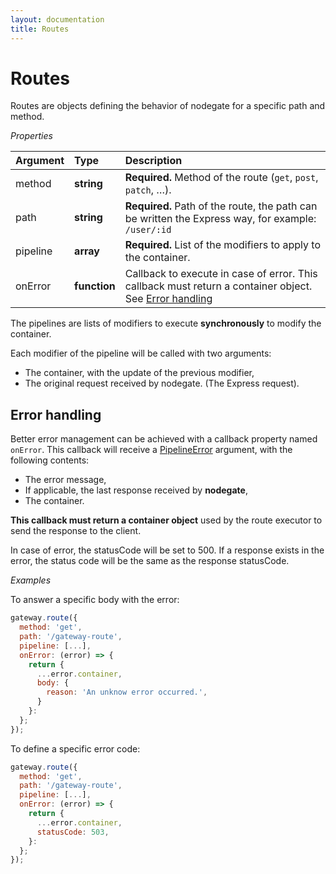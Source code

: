 ```yaml
---
layout: documentation
title: Routes
---
```


# Routes

Routes are objects defining the behavior of nodegate for a specific path and method.

_Properties_

| Argument | Type         | Description                                                                                                               |
| :------- | :----------- | :------------------------------------------------------------------------------------------------------------------------ |
| method   | **string**   | **Required.** Method of the route (`get`, `post`, `patch`, …).                                                            |
| path     | **string**   | **Required.** Path of the route, the path can be written the Express way, for example: `/user/:id`                        |
| pipeline | **array**    | **Required.** List of the modifiers to apply to the container.                                                            |
| onError  | **function** | Callback to execute in case of error. This callback must return a container object. See [Error handling](#error-handling) |

The pipelines are lists of modifiers to execute **synchronously** to modify the container.

Each modifier of the pipeline will be called with two arguments:
 - The container, with the update of the previous modifier,
 - The original request received by nodegate. (The Express request).

## Error handling

Better error management can be achieved with a callback property named `onError`.
This callback will receive a [PipelineError](api-reference-pipelineerror.md) argument, with the
following contents:

 - The error message,
 - If applicable, the last response received by **nodegate**,
 - The container.

**This callback must return a container object** used by the route executor to send the response to
the client.

In case of error, the statusCode will be set to 500. If a response exists in the error, the status
code will be the same as the response statusCode.

_Examples_

To answer a specific body with the error:

```js
gateway.route({
  method: 'get',
  path: '/gateway-route',
  pipeline: [...],
  onError: (error) => {
    return {
      ...error.container,
      body: {
        reason: 'An unknow error occurred.',
      }
    }:
  };
});
```

To define a specific error code:

```js
gateway.route({
  method: 'get',
  path: '/gateway-route',
  pipeline: [...],
  onError: (error) => {
    return {
      ...error.container,
      statusCode: 503,
    }:
  };
});
```